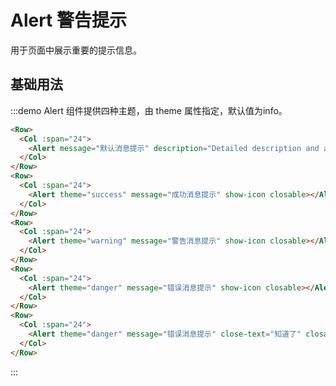 # Alert 警告提示

用于页面中展示重要的提示信息。

## 基础用法

:::demo Alert 组件提供四种主题，由 theme 属性指定，默认值为info。

```html
<Row>
  <Col :span="24">
    <Alert message="默认消息提示" description="Detailed description and advices about successful copywriting.Detailed description and advices about successful copywriting.Detailed description and advices about successful copywriting." show-icon closable></Alert>
  </Col>
</Row>
<Row>
  <Col :span="24">
    <Alert theme="success" message="成功消息提示" show-icon closable></Alert>
  </Col>
</Row>
<Row>
  <Col :span="24">
    <Alert theme="warning" message="警告消息提示" show-icon closable></Alert>
  </Col>
</Row>
<Row>
  <Col :span="24">
    <Alert theme="danger" message="错误消息提示" show-icon closable></Alert>
  </Col>
</Row>
<Row>
  <Col :span="24">
    <Alert theme="danger" message="错误消息提示" close-text="知道了" closable></Alert>
  </Col>
</Row>
```
:::

<script>
  import Row from '@/components/row';
  import Col from '@/components/col';
  import Alert from '@/components/alert';

  export default {
    components: {
      Row,
      Col,
      Alert,
    },
    methods: {
    },
  };
</script>